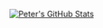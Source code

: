 [![Peter's GitHub Stats](https://github-readme-stats.vercel.app/api?username=peterlewis&show_icons=true)](https://github.com/anuraghazra/github-readme-stats)
